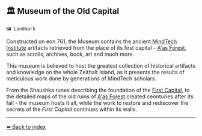 ## 🏛️ Museum of the Old Capital

`🖼️ Landmark`

Constructed on eon 761, the Museum contains the ancient [MindTech Institute](https://zeithalt.github.io/r/mindtech_institute.html) artifacts retrieved from the place of its first capital - [A'as Forest](https://zeithalt.github.io/r/aas_forest.html), such as scrolls, archives, book, art and much more.

This museum is believed to host the greatest collection of historical artifacts and knowledge on the whole Zeithalt Island, as it presents the results of meticulous work done by generations of MindTech scholars.

From the Shaushka runes describing the foundation of the [First Capital](https://zeithalt.github.io/r/first_capital.html), to the detailed maps of the old ruins of [A'as Forest](https://zeithalt.github.io/r/aas_forest.html) created ceonturies after its fall - the museum hosts it all, while the work to restore and rediscover the secrets of the _First Capital_ continues within its walls.


----------
[⬅️ Back to index](/index.md#6c20_s)